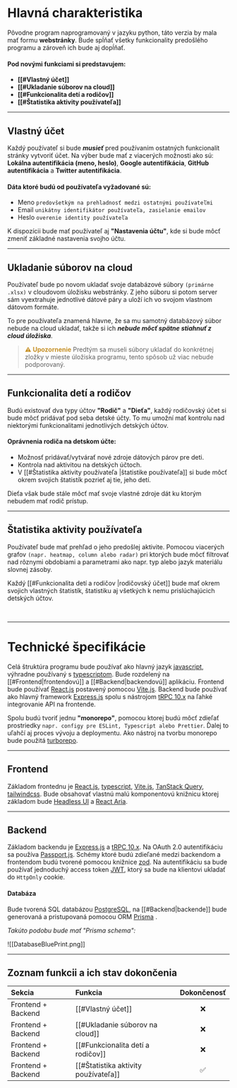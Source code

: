 # Hlavná charakteristika

Pôvodne program naprogramovaný v jazyku python, táto verzia by mala mať formu **webstránky**. Bude spĺňať všetky funkcionality predošlého programu a zároveň ich bude aj dopĺňať. 

#### Pod novými funkciami si predstavujem:
- **[[#Vlastný účet]]**
- **[[#Ukladanie súborov na cloud]]**
- **[[#Funkcionalita detí a rodičov]]**
- **[[#Štatistika aktivity používateľa]]**


***
## Vlastný účet

Každý používateľ si bude ***musieť*** pred používaním ostatných funkcionalít stránky vytvoriť účet. Na výber bude mať z viacerých možnosti ako sú: **Lokálna autentifikácia (meno, heslo)**, **Google autentifikácia**, **GitHub autentifikácia** a **Twitter autentifikácia**.

#### Dáta ktoré budú od používateľa vyžadované sú:
- Meno `predovšetkým na prehladnosť medzi ostatnými používateľmi`
- Email `unikátny identifikátor používateľa, zasielanie emailov`
- Heslo `overenie identity používateľa`

K dispozícii bude mať používateľ aj **"Nastavenia účtu"**, kde si bude môcť zmeniť základné nastavenia svojho účtu.

***
## Ukladanie súborov na cloud

Používateľ bude po novom ukladať svoje databázové súbory `(primárne .xlsx)` v cloudovom úložisku webstránky. Z jeho súboru si potom server sám vyextrahuje jednotlivé dátové páry a uloží ich vo svojom vlastnom dátovom formáte. 

To pre používateľa znamená hlavne, že sa mu samotný  databázový súbor nebude na cloud ukladať, takže si ich ***nebude môcť spätne stiahnuť z cloud úložiska***.

><span style="color:#C69026">**⚠️ Upozornenie**</span>
>Predtým sa museli súbory ukladať do konkrétnej zložky v mieste úložiska programu, tento spôsob už viac nebude podporovaný.

***
## Funkcionalita detí a rodičov

Budú existovať dva typy účtov **"Rodič"** a **"Dieťa"**, každý rodičovský účet si bude môcť pridávať pod seba detské účty. To mu umožní mať kontrolu nad niektorými funkcionalitami jednotlivých detských účtov. 

#### Oprávnenia rodiča na detskom účte:
- Možnosť pridávať/vytvárať nové zdroje dátových párov pre deti.
- Kontrola nad aktivitou na detských účtoch.
- V [[#Štatistika aktivity používateľa |štatistike používateľa]] si bude môcť okrem svojich štatistík pozrieť aj tie, jeho detí.

Dieťa však bude stále môcť mať svoje vlastné zdroje dát ku ktorým nebudem mať rodič prístup.

***
## Štatistika aktivity používateľa

Používateľ bude mať prehľad o jeho predošlej aktivite. Pomocou viacerých grafov `(napr. heatmap, column alebo radar)` pri ktorých bude môcť filtrovať nad rôznymi obdobiami a parametrami ako napr. typ alebo jazyk materiálu slovnej zásoby. 

Každý [[#Funkcionalita detí a rodičov |rodičovský účet]] bude mať okrem svojich vlastných štatistík, štatistiku aj všetkých k nemu prislúchajúcich detských účtov.

</br>

---
# Technické špecifikácie

Celá štruktúra programu bude používať ako hlavný jazyk [javascript](https://www.javascript.com/), výhradne používaný s [typescriptom](https://www.typescriptlang.org/).  Bude rozdelený na [[#Frontend|frontendovú]] a [[#Backend|backendovú]] aplikáciu. Frontend bude používať [React.js](https://reactjs.org/) postavený pomocou [Vite.js](https://vitejs.dev/). Backend bude používať ako hlavný framework [Express.js](https://expressjs.com/) spolu s nástrojom [tRPC 10.x](https://trpc.io/) na ľahké integrovanie API na frontende.

Spolu budú tvoriť jednu **"monorepo"**, pomocou ktorej budú môcť zdieľať prostriedky `napr. configy pre ESLint, Typescript alebo Prettier`. Ďalej to uľahčí aj proces vývoju a deploymentu. Ako nástroj na tvorbu monorepo bude použitá [turborepo](https://turbo.build/repo).


---
## Frontend 

Základom frontednu je [React.js](https://reactjs.org/), [typescript](https://www.typescriptlang.org/), [Vite.js](https://vitejs.dev/), [TanStack Query](https://tanstack.com/query/v4), [tailwindcss](https://tailwindcss.com/). Bude obsahovať vlastnú malú komponentovú knižnicu ktorej základom bude [Headless UI](https://headlessui.com/) a [React Aria](https://react-spectrum.adobe.com/react-aria/). 

---
## Backend 

Základom backendu je [Express.js](https://expressjs.com/) a [tRPC 10.x](https://trpc.io/). Na OAuth 2.0 autentifikáciu sa používa [Passport.js](https://www.passportjs.org/).  Schémy ktoré budú zdieľané medzi backendom a frontendom budú tvorené pomocou knižnice [zod](https://zod.dev/). Na autentifikáciu sa bude používať jednoduchý access token [JWT](https://jwt.io/), ktorý sa bude na klientovi ukladať do `HttpOnly` cookie.

#### Databáza
Bude tvorená SQL databázou [PostgreSQL](https://www.postgresql.org/), na [[#Backend|backende]] bude generovaná a pristupovaná pomocou ORM [Prisma](https://www.prisma.io/) .

*Takúto podobu bude mať "Prisma schema":*

![[DatabaseBluePrint.png]]

***
## Zoznam funkcii a ich stav dokončenia

| Sekcia | Funkcia | Dokončenosť |
| :----    | :-------  | :------: |
| Frontend + Backend | [[#Vlastný účet]] |❌|
| Frontend + Backend | [[#Ukladanie súborov na cloud]] |❌|
| Frontend + Backend | [[#Funkcionalita detí a rodičov]] |❌|
| Frontend + Backend | [[#Štatistika aktivity používateľa]] |✅|